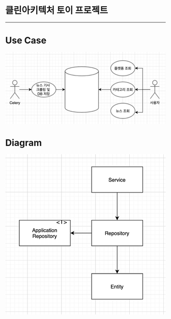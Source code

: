 # 클린아키텍처 토이 프로젝트

---

# Use Case
![Use Case](images/use_case.png)

# Diagram
![Diagram](./images/diagram.png)

